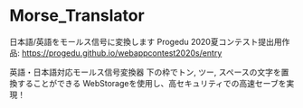 # Morse_Translator
日本語/英語をモールス信号に変換します
Progedu 2020夏コンテスト提出用作品: https://progedu.github.io/webappcontest2020s/entry

英語・日本語対応モールス信号変換器
下の枠でトン, ツー, スペースの文字を置換することができる
WebStorageを使用し、高セキュリティでの高速セーブを実現！
